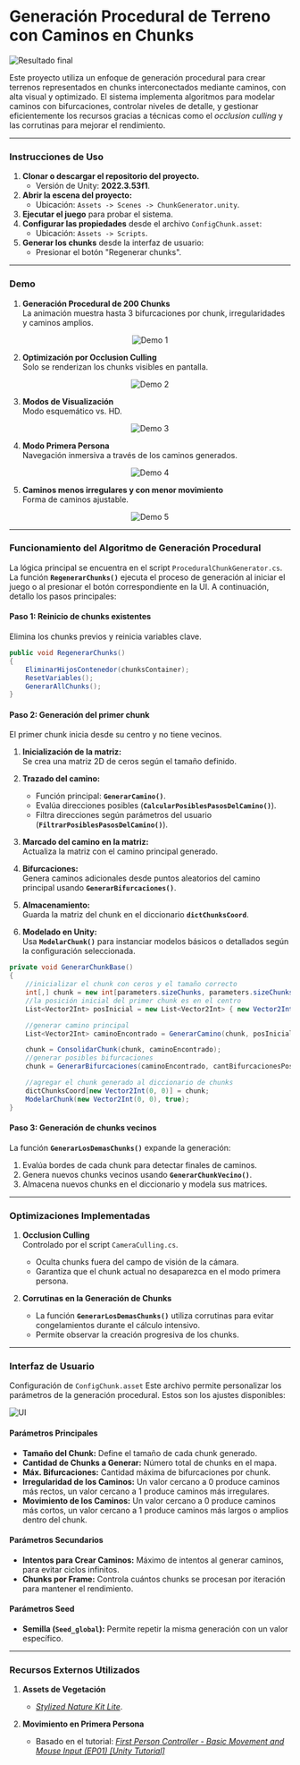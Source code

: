 # Generación Procedural de Terreno con Caminos en Chunks

![Resultado final](/README-recursos/01-resumen.png "Resultado final")

Este proyecto utiliza un enfoque de generación procedural para crear terrenos representados en chunks interconectados mediante caminos, con alta visual y optimizado. El sistema implementa algoritmos para modelar caminos con bifurcaciones, controlar niveles de detalle, y gestionar eficientemente los recursos gracias a técnicas como el *occlusion culling* y las corrutinas para mejorar el rendimiento.  

---

### Instrucciones de Uso

1. **Clonar o descargar el repositorio del proyecto.**  
   - Versión de Unity: **2022.3.53f1**.
2. **Abrir la escena del proyecto:**  
   - Ubicación: `Assets -> Scenes -> ChunkGenerator.unity`.
3. **Ejecutar el juego** para probar el sistema.
4. **Configurar las propiedades** desde el archivo `ConfigChunk.asset`:  
   - Ubicación: `Assets -> Scripts`.
5. **Generar los chunks** desde la interfaz de usuario:  
   - Presionar el botón "Regenerar chunks".

---

### Demo  

1. **Generación Procedural de 200 Chunks**  
   La animación muestra hasta 3 bifurcaciones por chunk, irregularidades y caminos amplios. 
   
<div align="center"> 

![Demo 1](/README-recursos/02-demo1.gif "Demo 1") 

</div>

2. **Optimización por Occlusion Culling**  
   Solo se renderizan los chunks visibles en pantalla.  
   
<div align="center">

![Demo 2](/README-recursos/02-demo2.gif "Demo 2")

</div>

3. **Modos de Visualización**  
   Modo esquemático vs. HD.  
   
<div align="center">

![Demo 3](/README-recursos/02-demo3.gif "Demo 3")

</div>

4. **Modo Primera Persona**  
   Navegación inmersiva a través de los caminos generados.  
   
<div align="center">

![Demo 4](/README-recursos/02-demo4.gif "Demo 4")

</div>

5. **Caminos menos irregulares y con menor movimiento**  
   Forma de caminos ajustable.  
   
<div align="center">

![Demo 5](/README-recursos/02-demo5.gif "Demo 5")

</div>

---

### Funcionamiento del Algoritmo de Generación Procedural  

La lógica principal se encuentra en el script `ProceduralChunkGenerator.cs`. La función **`RegenerarChunks()`** ejecuta el proceso de generación al iniciar el juego o al presionar el botón correspondiente en la UI. A continuación, detallo los pasos principales:  

#### Paso 1: Reinicio de chunks existentes  
Elimina los chunks previos y reinicia variables clave.  
```csharp
public void RegenerarChunks()
{
	EliminarHijosContenedor(chunksContainer);
	ResetVariables();
	GenerarAllChunks();
}
```

#### Paso 2: Generación del primer chunk  
El primer chunk inicia desde su centro y no tiene vecinos.  

1. **Inicialización de la matriz:**  
   Se crea una matriz 2D de ceros según el tamaño definido.  

2. **Trazado del camino:**  
   - Función principal: **`GenerarCamino()`**.  
   - Evalúa direcciones posibles (**`CalcularPosiblesPasosDelCamino()`**).  
   - Filtra direcciones según parámetros del usuario (**`FiltrarPosiblesPasosDelCamino()`**).  

3. **Marcado del camino en la matriz:**  
   Actualiza la matriz con el camino principal generado.  

4. **Bifurcaciones:**  
   Genera caminos adicionales desde puntos aleatorios del camino principal usando **`GenerarBifurcaciones()`**.  

5. **Almacenamiento:**  
   Guarda la matriz del chunk en el diccionario **`dictChunksCoord`**.  

6. **Modelado en Unity:**  
   Usa **`ModelarChunk()`** para instanciar modelos básicos o detallados según la configuración seleccionada.  

```csharp
private void GenerarChunkBase()
{
	//inicializar el chunk con ceros y el tamaño correcto
	int[,] chunk = new int[parameters.sizeChunks, parameters.sizeChunks];
	//la posición inicial del primer chunk es en el centro
	List<Vector2Int> posInicial = new List<Vector2Int> { new Vector2Int(chunk.GetLength(0) / 2, chunk.GetLength(0) / 2) };

	//generar camino principal
	List<Vector2Int> caminoEncontrado = GenerarCamino(chunk, posInicial, false, 0);

	chunk = ConsolidarChunk(chunk, caminoEncontrado);
	//generar posibles bifurcaciones
	chunk = GenerarBifurcaciones(caminoEncontrado, cantBifurcacionesPosibles, chunk, 0);

	//agregar el chunk generado al diccionario de chunks
	dictChunksCoord[new Vector2Int(0, 0)] = chunk;
	ModelarChunk(new Vector2Int(0, 0), true);
}
```

#### Paso 3: Generación de chunks vecinos  
La función **`GenerarLosDemasChunks()`** expande la generación:  

1. Evalúa bordes de cada chunk para detectar finales de caminos.  
2. Genera nuevos chunks vecinos usando **`GenerarChunkVecino()`**.  
3. Almacena nuevos chunks en el diccionario y modela sus matrices.  

---

### Optimizaciones Implementadas  

1. **Occlusion Culling**  
   Controlado por el script `CameraCulling.cs`.  
   - Oculta chunks fuera del campo de visión de la cámara.  
   - Garantiza que el chunk actual no desaparezca en el modo primera persona.  

2. **Corrutinas en la Generación de Chunks**  
   - La función **`GenerarLosDemasChunks()`** utiliza corrutinas para evitar congelamientos durante el cálculo intensivo.  
   - Permite observar la creación progresiva de los chunks.  

---

### Interfaz de Usuario 
Configuración de `ConfigChunk.asset`
Este archivo permite personalizar los parámetros de la generación procedural. Estos son los ajustes disponibles:


![UI](/README-recursos/03-ui.png "UI")

#### **Parámetros Principales**
- **Tamaño del Chunk:** Define el tamaño de cada chunk generado.  
- **Cantidad de Chunks a Generar:** Número total de chunks en el mapa.  
- **Máx. Bifurcaciones:** Cantidad máxima de bifurcaciones por chunk.  
- **Irregularidad de los Caminos:** Un valor cercano a 0 produce caminos más rectos, un valor cercano a 1 produce caminos más irregulares.
- **Movimiento de los Caminos:** Un valor cercano a 0 produce caminos más cortos, un valor cercano a 1 produce caminos más largos o amplios dentro del chunk.

#### **Parámetros Secundarios**
- **Intentos para Crear Caminos:** Máximo de intentos al generar caminos, para evitar ciclos infinitos.  
- **Chunks por Frame:** Controla cuántos chunks se procesan por iteración para mantener el rendimiento.  

#### **Parámetros Seed**
- **Semilla (`Seed_global`):** Permite repetir la misma generación con un valor específico.  

---

### Recursos Externos Utilizados  

1. **Assets de Vegetación**  
   - *[Stylized Nature Kit Lite](https://assetstore.unity.com/packages/3d/environments/stylized-nature-kit-lite-176906)*. 

2. **Movimiento en Primera Persona**  
   - Basado en el tutorial: *[First Person Controller - Basic Movement and Mouse Input (EP01) [Unity Tutorial]](https://www.youtube.com/watch?v=2FTDa14nryI&list=PLfhbBaEcybmgidDH3RX_qzFM0mIxWJa21)*

